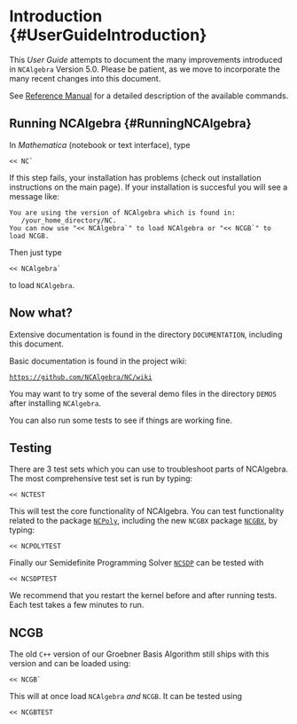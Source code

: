 # Introduction {#UserGuideIntroduction}

This *User Guide* attempts to document the many improvements
introduced in `NCAlgebra` Version 5.0. Please be patient, as we move
to incorporate the many recent changes into this document.

See [Reference Manual](#ReferenceIntroduction) for a detailed
description of the available commands.

## Running NCAlgebra {#RunningNCAlgebra}

In *Mathematica* (notebook or text interface), type

    << NC`

If this step fails, your installation has problems (check out installation instructions on the main page). If your installation is succesful you will see a message like:

    You are using the version of NCAlgebra which is found in:
       /your_home_directory/NC.
    You can now use "<< NCAlgebra`" to load NCAlgebra or "<< NCGB`" to load NCGB.

Then just type 

    << NCAlgebra`

to load `NCAlgebra`.

## Now what?

Extensive documentation is found in the directory `DOCUMENTATION`,
including this document.

Basic documentation is found in the project wiki:

[`https://github.com/NCAlgebra/NC/wiki`](https://github.com/NCAlgebra/NC/wiki)

You may want to try some of the several demo files in the directory
`DEMOS` after installing `NCAlgebra`.

You can also run some tests to see if things are working fine.

## Testing

There are 3 test sets which you can use to troubleshoot parts of
NCAlgebra. The most comprehensive test set is run by typing:

    << NCTEST

This will test the core functionality of NCAlgebra. You can test
functionality related to the package [`NCPoly`](#PackageNCPoly),
including the new `NCGBX` package [`NCGBX`](#PackageNCGBX), by typing:

    << NCPOLYTEST

Finally our Semidefinite Programming Solver [`NCSDP`](#PackageNCSDP)
can be tested with 

    << NCSDPTEST

We recommend that you restart the kernel before and after running
tests. Each test takes a few minutes to run.

## NCGB

The old `C++` version of our Groebner Basis Algorithm still ships with
this version and can be loaded using:

    << NCGB`

This will at once load `NCAlgebra` *and* `NCGB`. It can be tested
using

	<< NCGBTEST


